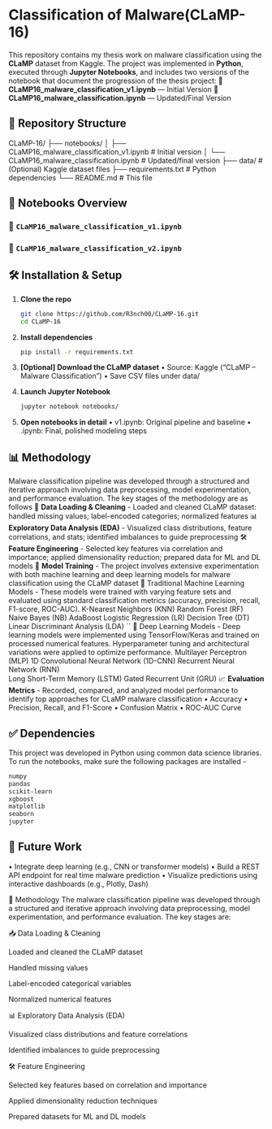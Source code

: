 # Classification of Malware(CLaMP-16)

This repository contains my thesis work on malware classification using the **CLaMP** dataset from Kaggle. The project was implemented in **Python**, executed through **Jupyter Notebooks**, and includes two versions of the notebook that document the progression of the thesis project:
        🔹 **CLaMP16_malware_classification_v1.ipynb** — Initial Version
        🔹 **CLaMP16_malware_classification.ipynb** — Updated/Final Version

## 📁 Repository Structure

CLaMP-16/
├── notebooks/
│ ├── CLaMP16_malware_classification_v1.ipynb # Initial version
│ └── CLaMP16_malware_classification.ipynb # Updated/final version
├── data/ # (Optional) Kaggle dataset files
├── requirements.txt # Python dependencies
└── README.md # This file


## 📝 Notebooks Overview

### 📘 `CLaMP16_malware_classification_v1.ipynb`


### 📙 `CLaMP16_malware_classification_v2.ipynb`


## 🛠️ Installation & Setup

1. **Clone the repo**  
   ```bash
   git clone https://github.com/R3nch00/CLaMP-16.git
   cd CLaMP-16

2. **Install dependencies**
   ```bash
   pip install -r requirements.txt

3. **[Optional] Download the CLaMP dataset**
   •	Source: Kaggle (“CLaMP – Malware Classification”)
   •	Save CSV files under data/

4. **Launch Jupyter Notebook**
   ```bash
   jupyter notebook notebooks/

5. **Open notebooks in detail**
   •	v1.ipynb: Original pipeline and baseline
   •	.ipynb: Final, polished modeling steps

## 📊 Methodology
Malware classification pipeline was developed through a structured and iterative approach involving data preprocessing, model experimentation, and performance evaluation. The key stages of the methodology are as follows
  🧹 **Data Loading & Cleaning** - Loaded and cleaned CLaMP dataset: handled missing values; label-encoded categories; normalized features
  📊 **Exploratory Data Analysis (EDA)** - Visualized class distributions, feature correlations, and stats; identified imbalances to guide preprocessing
  🛠️ **Feature Engineering** - Selected key features via correlation and importance; applied dimensionality reduction; prepared data for ML and DL models
  🤖 **Model Training** - The project involves extensive experimentation with both machine learning and deep learning models for malware classification using the CLaMP dataset
        🔹 Traditional Machine Learning Models - These models were trained with varying feature sets and evaluated using standard classification metrics (accuracy, precision, recall, F1-score, ROC-AUC).
              K-Nearest Neighbors (KNN)
              Random Forest (RF)
              Naive Bayes (NB)
              AdaBoost
              Logistic Regression (LR)
              Decision Tree (DT)
              Linear Discriminant Analysis (LDA)
``
        🔹 Deep Learning Models - Deep learning models were implemented using TensorFlow/Keras and trained on processed numerical features. Hyperparameter tuning and architectural variations were applied to optimize performance.
              Multilayer Perceptron (MLP)
              1D Convolutional Neural Network (1D-CNN)
              Recurrent Neural Network (RNN)   
              Long Short-Term Memory (LSTM)
              Gated Recurrent Unit (GRU)
  📈 **Evaluation Metrics** - Recorded, compared, and analyzed model performance to identify top approaches for CLaMP malware classification
        •	Accuracy
        •	Precision, Recall, and F1-Score
        •	Confusion Matrix
        •	ROC-AUC Curve

## ✅ Dependencies
This project was developed in Python using common data science libraries. To run the notebooks, make sure the following packages are installed -
   ```bash
   numpy
   pandas
   scikit-learn
   xgboost
   matplotlib
   seaborn
   jupyter
```
## 🔮 Future Work
   •	Integrate deep learning (e.g., CNN or transformer models)
   •	Build a REST API endpoint for real time malware prediction
   •	Visualize predictions using interactive dashboards (e.g., Plotly, Dash)



🧪 Methodology
The malware classification pipeline was developed through a structured and iterative approach involving data preprocessing, model experimentation, and performance evaluation. The key stages are:

📥 Data Loading & Cleaning

Loaded and cleaned the CLaMP dataset

Handled missing values

Label-encoded categorical variables

Normalized numerical features

📊 Exploratory Data Analysis (EDA)

Visualized class distributions and feature correlations

Identified imbalances to guide preprocessing

🛠️ Feature Engineering

Selected key features based on correlation and importance

Applied dimensionality reduction techniques

Prepared datasets for ML and DL models

